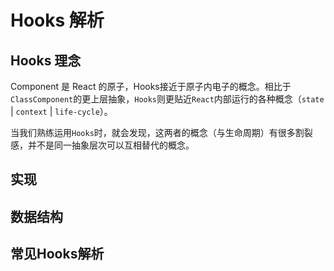 # Hooks 解析

## Hooks 理念

Component 是 React 的原子，Hooks接近于原子内电子的概念。相比于`ClassComponent`的更上层抽象，`Hooks`则更贴近`React`内部运行的各种概念（`state` | `context` | `life-cycle`）。

当我们熟练运用`Hooks`时，就会发现，这两者的概念（与生命周期）有很多割裂感，并不是同一抽象层次可以互相替代的概念。

## 实现



## 数据结构



## 常见Hooks解析

